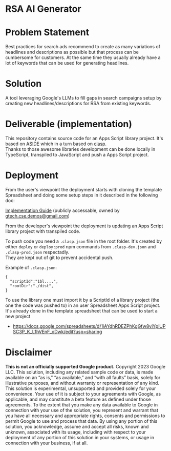 <!--
Copyright 2023 Google LLC

Licensed under the Apache License, Version 2.0 (the "License");
you may not use this file except in compliance with the License.
You may obtain a copy of the License at

      http://www.apache.org/licenses/LICENSE-2.0

Unless required by applicable law or agreed to in writing, software
distributed under the License is distributed on an "AS IS" BASIS,
WITHOUT WARRANTIES OR CONDITIONS OF ANY KIND, either express or implied.
See the License for the specific language governing permissions and
limitations under the License.
-->

# RSA AI Generator

# Problem Statement
Best practices for search ads recommend to create as many variations of headlines and descriptions as possible 
but that process can be cumbersome for customers. At the same time they usually already have a lot of keywords 
that can be used for generating headlines.


# Solution
A tool leveraging Google's LLMs to fill gaps in search campaigns setup by creating new headlines/descriptions 
for RSA from existing keywords.

# Deliverable (implementation)
This repository contains source code for an Apps Script library project. It's based on [ASIDE](https://github.com/google/aside) 
which in a turn based on [clasp](https://github.com/google/clasp).  
Thanks to those awesome libraries development can be done locally in TypeScript, transpiled to JavaScript and 
push a Apps Script project.


# Deployment
From the user's viewpoint the deployment starts with cloning the template Spreadsheet and 
doing some setup steps in it described in the following doc:

[Implementation Guide](https://docs.google.com/document/d/1jhosU5-nFFKpmZTZOM0OPdAi4mc_KuZN6L77jBOzx0M/edit) (publicly accessable, owned by gtech.cse.demos@gmail.com)


From the developer's viewpoint the deployment is updating an Apps Script library project with transpiled code.

To push code you need a `.clasp.json` file in the root folder. It's created by either `deploy` or `deploy:prod` npm commands 
from `.clasp-dev.json` and `.clasp-prod.json` respectadly.  
They are kept out of git to prevent accidental push. 

Example of `.clasp.json`:
```
{
  "scriptId":"1bl....",
  "rootDir":"./dist",
}
```

To use the library one must import it by a ScriptId of a library project (the one the code was pushed to) 
in an user Spreadsheet Apps Script project. It's already done in the template spreadsheet that can be used to start a new project
 - https://docs.google.com/spreadsheets/d/1iAYdhRDEZPhKgGfw8viYpiUPSC3P_K_L1hVEnF_oDwk/edit?usp=sharing


# Disclaimer
**This is not an officially supported Google product.**
Copyright 2023 Google LLC. This solution, including any related sample code or data, is made available on an “as is,” “as available,” and “with all faults” basis, solely for illustrative purposes, and without warranty or representation of any kind. This solution is experimental, unsupported and provided solely for your convenience. Your use of it is subject to your agreements with Google, as applicable, and may constitute a beta feature as defined under those agreements.  To the extent that you make any data available to Google in connection with your use of the solution, you represent and warrant that you have all necessary and appropriate rights, consents and permissions to permit Google to use and process that data.  By using any portion of this solution, you acknowledge, assume and accept all risks, known and unknown, associated with its usage, including with respect to your deployment of any portion of this solution in your systems, or usage in connection with your business, if at all.
